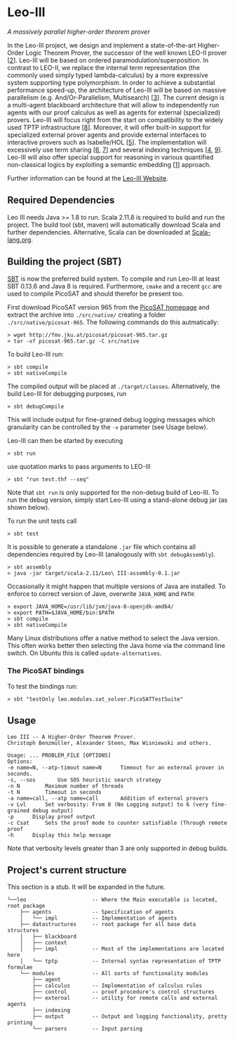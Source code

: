 Leo-III
=======
*A massively parallel higher-order theorem prover*

In the Leo-III project, we
design and implement a state-of-the-art Higher-Order
Logic Theorem Prover, the successor of the well known
LEO-II prover [[2](http://dx.doi.org/10.1007/978-3-540-71070-7_14)]. Leo-III will be based on ordered
paramodulation/superposition.
In contrast to LEO-II, we replace the internal term representation
(the commonly used simply typed lambda-calculus)
by a more expressive system supporting type polymorphism.
In order to achieve a substantial performance speed-up,
the architecture of Leo-III will be based on massive parallelism
(e.g. And/Or-Parallelism, Multisearch) [[3](http://dx.doi.org/10.1023/A:1018932114059)]. The
current design is a multi-agent blackboard architecture
that will allow to independently run agents with our proof
calculus as well as agents for external (specialized) provers.
Leo-III will focus right from the start on compatibility to
the widely used TPTP infrastructure [[8](http://dx.doi.org/10.1007/s10817-009-9143-8)]. Moreover, it
will offer built-in support for specialized external prover
agents and provide external interfaces to interactive provers
such as Isabelle/HOL [[5](http://dx.doi.org/10.1007/3-540-45949-9)]. The implementation will excessively
use term sharing [[6](http://dl.acm.org/citation.cfm?id=1218621), [7](http://dl.acm.org/citation.cfm?id=1218620)] and several indexing techniques
[[4](dx.doi.org/10.1007/3-540-45744-5_19), [9](dx.doi.org/10.1007/978-3-540-71070-7_14)]. Leo-III will also offer special support for
reasoning in various quantified non-classical logics by exploiting
a semantic embedding [[1](dx.doi.org/10.5220/0004324803460351)] approach.

Further information can be found at the [Leo-III Website](http://page.mi.fu-berlin.de/lex/leo3/).


Required Dependencies
----------------

Leo III needs Java >= 1.8 to run.
Scala 2.11.8 is required to build and run the project.
The build tool (sbt, maven) will automatically download Scala and further dependencies.
Alternative, Scala can be downloaded at [Scala-lang.org](http://scala-lang.org/download/).

Building the project (SBT)
----------------

[SBT](http://www.scala-sbt.org/) is now the preferred
build system. To compile and run Leo-III at least SBT 0.13.6
and Java 8 is required. Furthermore, `cmake` and a recent `gcc`
are used to compile PicoSAT and should therefor be present too.

First download PicoSAT version 965 from the
[PicoSAT homepage](http://fmv.jku.at/picosat/) and
extract the archive into `./src/native/` creating a folder
`./src/native/picosat-965`. The following commands do this autmatically:

    > wget http://fmv.jku.at/picosat/picosat-965.tar.gz
    > tar -xf picosat-965.tar.gz -C src/native
    
To build Leo-III run:

    > sbt compile
    > sbt nativeCompile
    
The compiled output will be placed at `./target/classes`.
Alternatively, the build Leo-III for debugging purposes, run

    > sbt debugCompile
    
This will include output for fine-grained debug logging messages which granularity
can be controlled by the `-v` parameter (see Usage below).

Leo-III can then be started by executing

    > sbt run

use quotation marks to pass arguments to LEO-III

    > sbt "run test.thf --seq"
    
Note that `sbt run` is only supported for the non-debug build of Leo-III. To run
the debug version, simply start Leo-III using a stand-alone debug jar (as shown below).

To run the unit tests call

    > sbt test

It is possible to generate a standalone `.jar` file which
contains all dependencies required by Leo-III (analogously
with `sbt debugAssembly`).

    > sbt assembly
    > java -jar target/scala-2.11/Leo\ III-assembly-0.1.jar

Occasionally it might happen that multiple versions of Java are
installed. To enforce to correct version of Jave, overwrite
`JAVA_HOME` and `PATH`:

    > export JAVA_HOME=/usr/lib/jvm/java-8-openjdk-amd64/
    > export PATH=$JAVA_HOME/bin:$PATH
    > sbt compile
    > sbt nativeCompile

Many Linux distributions offer a native method to select the
Java version. This often works better then selecting the Java
home via the command line switch. On Ubuntu this is called
`update-alternatives`.

### The PicoSAT bindings

To test the bindings run:

    > sbt "testOnly leo.modules.sat_solver.PicoSATTestSuite"


Usage
----------------
```
Leo III -- A Higher-Order Theorem Prover.
Christoph Benzmüller, Alexander Steen, Max Wisniewski and others.

Usage: ... PROBLEM_FILE [OPTIONS]
Options:
-e name=N, --atp-timout name=N		Timeout for an external prover in seconds.
-s, --sos 		Use SOS heuristic search strategy
-n N		Maximum number of threads
-t N		Timeout in seconds
-a name=call, --atp name=call		Addition of external provers
-v Lvl		Set verbosity: From 0 (No Logging output) to 6 (very fine-grained debug output)
-p		Display proof output
-c Csat		Sets the proof mode to counter satisfiable (Through remote proof
-h		Display this help message
```
Note that verbosity levels greater than 3 are only supported in debug builds.


Project's current structure
--------------

This section is a stub. It will be expanded in the future.

```
└──leo                     -- Where the Main executable is located, root package
    ├── agents             -- Specification of agents
    │   └── impl           -- Implementation of agents
    ├── datastructures     -- root package for all base data structures
    │   ├── blackboard
    │   ├── context
    │   ├── impl           -- Most of the implementations are located here
    │   └── tptp           -- Internal syntax representation of TPTP formulae
    └── modules            -- All sorts of functionality modules
        ├── agent
        ├── calculus       -- Implementation of calculus rules
        ├── control        -- proof procedure's control structures
        ├── external       -- utility for remote calls and external agents
        ├── indexing
        ├── output         -- Output and logging functionality, pretty printing
        └── parsers        -- Input parsing
```
